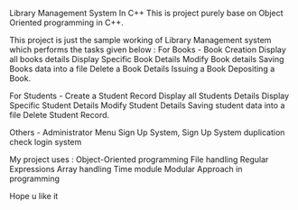 Library Management System In C++
This is project purely base on Object Oriented programming in C++.

This project is just the sample working of Library Management system which performs the tasks given below :
For Books - 
Book Creation
Display all books details
Display Specific Book Details
Modify Book details
Saving Books data into a file
Delete a Book Details
Issuing a Book
Depositing a Book.

For Students -
Create a Student Record
Display all Students Details
Display Specific Student Details
Modify Student Details
Saving student data into a file
Delete Student Record.

Others -
Administrator Menu
Sign Up System,
Sign Up System duplication check
login system

My project uses :
Object-Oriented programming
File handling
Regular Expressions
Array handling
Time module
Modular Approach in programming

Hope u like it 

